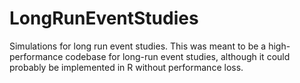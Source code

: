 # LongRunEventStudies
Simulations for long run event studies. This was meant to be a high-performance codebase for long-run event studies, although it could probably be implemented in R without performance loss. 
